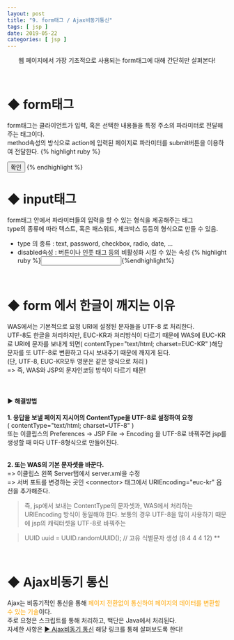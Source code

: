 ```yaml
---
layout: post
title: "9. form태그 / Ajax비동기통신"
tags: [ jsp ]
date: 2019-05-22
categories: [ jsp ]
---
```


<p align="center">
    웹 페이지에서 가장 기초적으로 사용되는 form태그에 대해 간단히만 살펴본다!
</p><br/>

# ◆ form태그
form태그는 클라이언트가 입력, 혹은 선택한 내용들을 특정 주소의 파라미터로 전달해주는 태그이다.<br/>
method속성의 방식으로 action에 입력된 페이지로 파라미터를 submit버튼을 이용하여 전달한다.
{% highlight ruby %}
<form action="out.jsp" method="get">
<button type="submit"> 확인 </button>
{% endhighlight %}
 
 <br/>
 
# ◆ input태그
form태그 안에서 파라미터들의 입력을 할 수 있는 형식을 제공해주는 태그<br/>
type의 종류에 따라 텍스트, 혹은 패스워드, 체크박스 등등의 형식으로 만들 수 있음.

- type 의 종류 
: text, password, checkbox, radio, date, ...
- disabled속성 
: 버튼이나 인풋 태그 등의 비활성화 시킬 수 있는 속성
{% highlight ruby %}<input type="text" name="a"/>{%endhighlight%}

<br/>

# ◆ form 에서 한글이 깨지는 이유
WAS에서는 기본적으로 요청 URI에 설정된 문자들을 UTF-8 로 처리한다.<br/> 
UTF-8도 한글을 처리하지만, EUC-KR과 처리방식이 다르기 때문에 WAS에 EUC-KR로 URI에 문자를 보내게 되면( contentType="text/html; charset=EUC-KR" )해당 문자를 또 UTF-8로 변환하고 다시 보내주기 때문에 깨지게 된다.<br/>
(단, UTF-8, EUC-KR모두 영문은 같은 방식으로 처리 )
<br/>
=> 즉, WAS와 JSP의 문자인코딩 방식이 다르기 때문!

<br/>

#### ▶ 해결방법
<b>1. 응답을 보낼 페이지 지시어의 ContentType을 UTF-8로 설정하여 요청</b><br/>
( contentType="text/html; charset=UTF-8" )<br/>
또는 이클립스의 Preferences -> JSP File -> Encoding 을 UTF-8로 바꿔주면 jsp를 생성할 때 마다 UTF-8형식으로 만들어진다.<br/>
<br/>

<b>2. 또는 WAS의 기본 문자셋을 바꾼다.</b><br/>
=> 이클립스 왼쪽 Server탭에서 server.xml을 수정<br/>
=> 서버 포트를 변경하는 곳인 &lt;connector> 태그에서 URIEncoding="euc-kr" 옵션을 추가해준다.

> 즉, jsp에서 보내는 ContentType의 문자셋과, WAS에서 처리하는 URIEncoding 방식이 동일해야 한다.
보통의 경우 UTF-8을 많이 사용하기 때문에 jsp의 캐릭터셋을 UTF-8로 바꿔주는 

> UUID uuid = UUID.randomUUID(); // 고유 식별문자 생성 (8 4 4 4 12) **

<br/>

# ◆ Ajax비동기 통신
Ajax는 비동기적인 통신을 통해 <font color="orange">페이지 전환없이 통신하여 페이지의 데이터를 변환할 수 있는 기술</font>이다.
<br/>주로 요청은 스크립트를 통해 처리하고, 백단은 Java에서 처리된다.<br/>
자세한 사항은 <a href="/javascript/2019/05/25/javascript_5_ajax.html">▶ Ajax비동기 통신</a> 해당 링크를 통해 살펴보도록 한다!





<br/>